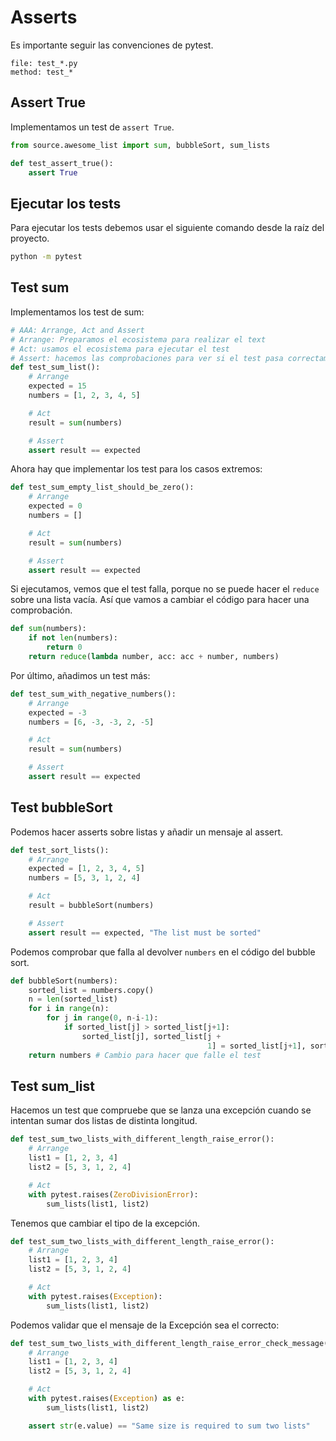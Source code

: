 # Asserts

Es importante seguir las convenciones de pytest.

```
file: test_*.py
method: test_*
```

## Assert True

Implementamos un test de `assert True`.

```py
from source.awesome_list import sum, bubbleSort, sum_lists

def test_assert_true():
    assert True
```

## Ejecutar los tests

Para ejecutar los tests debemos usar el siguiente comando desde la raíz del proyecto.

```bash
python -m pytest
```

## Test sum

Implementamos los test de sum:

```py
# AAA: Arrange, Act and Assert
# Arrange: Preparamos el ecosistema para realizar el text
# Act: usamos el ecosistema para ejecutar el test
# Assert: hacemos las comprobaciones para ver si el test pasa correctamente.
def test_sum_list():
    # Arrange
    expected = 15
    numbers = [1, 2, 3, 4, 5]

    # Act
    result = sum(numbers)

    # Assert
    assert result == expected
```

Ahora hay que implementar los test para los casos extremos:

```py
def test_sum_empty_list_should_be_zero():
    # Arrange
    expected = 0
    numbers = []

    # Act
    result = sum(numbers)

    # Assert
    assert result == expected
```

Si ejecutamos, vemos que el test falla, porque no se puede hacer el `reduce` sobre una lista vacía. Así que vamos a cambiar el código para hacer una comprobación.

```py
def sum(numbers):
    if not len(numbers):
        return 0
    return reduce(lambda number, acc: acc + number, numbers)
```

Por último, añadimos un test más:

```py
def test_sum_with_negative_numbers():
    # Arrange
    expected = -3
    numbers = [6, -3, -3, 2, -5]

    # Act
    result = sum(numbers)

    # Assert
    assert result == expected
```

## Test bubbleSort

Podemos hacer asserts sobre listas y añadir un mensaje al assert.

```py
def test_sort_lists():
    # Arrange
    expected = [1, 2, 3, 4, 5]
    numbers = [5, 3, 1, 2, 4]

    # Act
    result = bubbleSort(numbers)

    # Assert
    assert result == expected, "The list must be sorted"
```

Podemos comprobar que falla al devolver `numbers` en el código del bubble sort.

```py
def bubbleSort(numbers):
    sorted_list = numbers.copy()
    n = len(sorted_list)
    for i in range(n):
        for j in range(0, n-i-1):
            if sorted_list[j] > sorted_list[j+1]:
                sorted_list[j], sorted_list[j +
                                            1] = sorted_list[j+1], sorted_list[j]
    return numbers # Cambio para hacer que falle el test
```

## Test sum_list

Hacemos un test que compruebe que se lanza una excepción cuando se intentan sumar dos listas de distinta longitud.

```py
def test_sum_two_lists_with_different_length_raise_error():
    # Arrange
    list1 = [1, 2, 3, 4]
    list2 = [5, 3, 1, 2, 4]

    # Act
    with pytest.raises(ZeroDivisionError):
        sum_lists(list1, list2)
```

Tenemos que cambiar el tipo de la excepción.

```py
def test_sum_two_lists_with_different_length_raise_error():
    # Arrange
    list1 = [1, 2, 3, 4]
    list2 = [5, 3, 1, 2, 4]

    # Act
    with pytest.raises(Exception):
        sum_lists(list1, list2)
```

Podemos validar que el mensaje de la Excepción sea el correcto:

```py
def test_sum_two_lists_with_different_length_raise_error_check_message():
    # Arrange
    list1 = [1, 2, 3, 4]
    list2 = [5, 3, 1, 2, 4]

    # Act
    with pytest.raises(Exception) as e:
        sum_lists(list1, list2)

    assert str(e.value) == "Same size is required to sum two lists"
```
